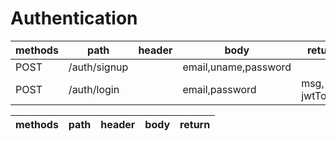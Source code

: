 # Authentication
|methods|path|header|body| return |
|---|---|---|---|---|
|POST | /auth/signup||email,uname,password|
|POST | /auth/login||email,password| msg, jwtToken|



|methods|path|header|body| return |
|---|---|---|---|---|